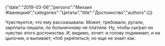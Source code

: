 {"date":"2019-03-06","persons":"Михаил Жванецкий","categories":"Цитаты","title":"Достоинство","authors":{}}

Чувствуется, что ему рассказывали. Может, требовали, ругали, зарплаты лишали, по больничному не платили. Ну, чтобы сыграл он чувство этого достоинства. И, видимо, хочет: и голову поднимает, и на цыпочки, и выпивает, чтоб укрепиться, но еще не знает как.
